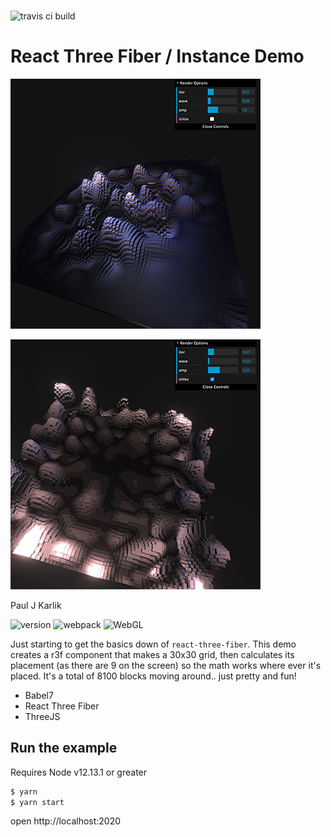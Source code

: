 ###

![travis ci build](https://travis-ci.org/pjkarlik/r3f-instances.svg?branch=master)

# React Three Fiber / Instance Demo

![simplex noise](splash.png)

![voxel noise](splash2.png)

Paul J Karlik

![version](https://img.shields.io/badge/version-0.0.1-e05d44.svg?style=flat-square) ![webpack](https://img.shields.io/badge/webpack-4.12.1-51b1c5.svg?style=flat-square) ![WebGL](https://img.shields.io/badge/webgl-GLSL-blue.svg?style=flat-square)

Just starting to get the basics down of ```react-three-fiber```. This demo creates a r3f component that makes a 30x30 grid, then calculates its placement  (as there are 9 on the screen) so the math works where ever it's placed. It's a total of 8100 blocks moving around.. just pretty and fun!

- Babel7
- React Three Fiber
- ThreeJS

## Run the example

Requires Node v12.13.1 or greater

```bash
$ yarn
$ yarn start
```

open http://localhost:2020

